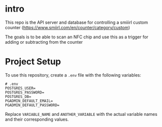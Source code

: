 # intro

This repo is the API server and database for controlling a smiiirl custom counter (https://www.smiirl.com/en/counter/category/custom)

The goals is to be able to scan an NFC chip and use this as a trigger for adding or subtracting from the counter

# Project Setup

To use this repository, create a `.env` file with the following variables:

```
# .env
POSTGRES_USER=
POSTGRES_PASSWORD=
POSTGRES_DB=
PGADMIN_DEFAULT_EMAIL=
PGADMIN_DEFAULT_PASSWORD=
```

Replace `VARIABLE_NAME` and `ANOTHER_VARIABLE` with the actual variable names and their corresponding values.